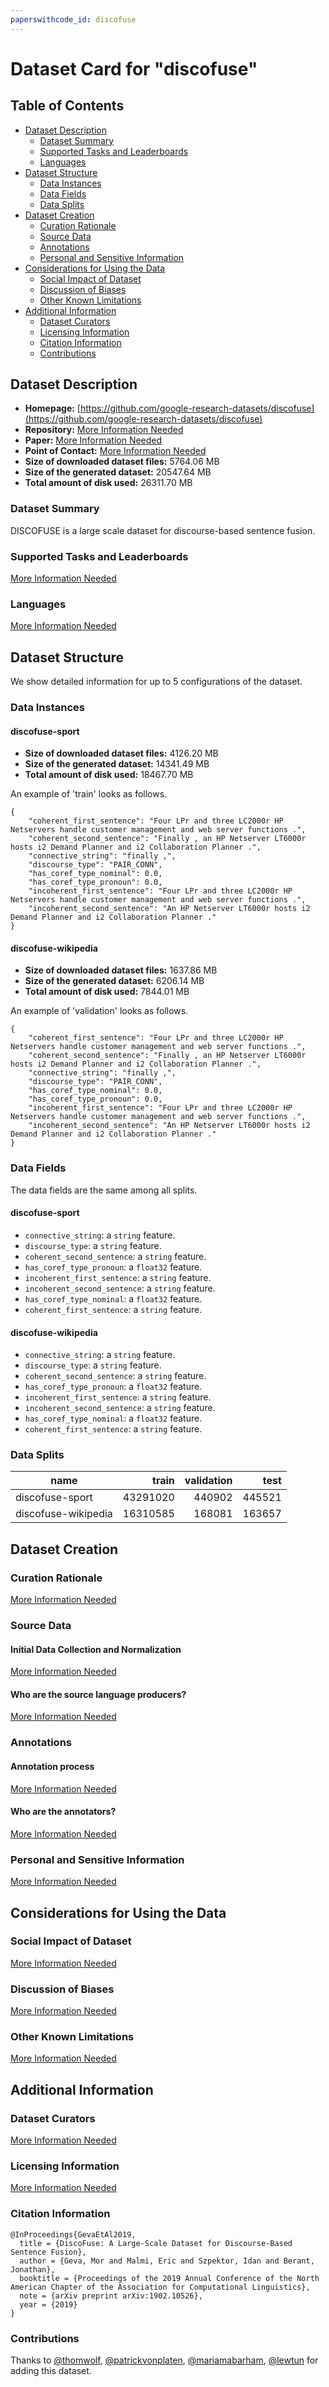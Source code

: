 ```yaml
---
paperswithcode_id: discofuse
---
```


# Dataset Card for "discofuse"

## Table of Contents
- [Dataset Description](#dataset-description)
  - [Dataset Summary](#dataset-summary)
  - [Supported Tasks and Leaderboards](#supported-tasks-and-leaderboards)
  - [Languages](#languages)
- [Dataset Structure](#dataset-structure)
  - [Data Instances](#data-instances)
  - [Data Fields](#data-fields)
  - [Data Splits](#data-splits)
- [Dataset Creation](#dataset-creation)
  - [Curation Rationale](#curation-rationale)
  - [Source Data](#source-data)
  - [Annotations](#annotations)
  - [Personal and Sensitive Information](#personal-and-sensitive-information)
- [Considerations for Using the Data](#considerations-for-using-the-data)
  - [Social Impact of Dataset](#social-impact-of-dataset)
  - [Discussion of Biases](#discussion-of-biases)
  - [Other Known Limitations](#other-known-limitations)
- [Additional Information](#additional-information)
  - [Dataset Curators](#dataset-curators)
  - [Licensing Information](#licensing-information)
  - [Citation Information](#citation-information)
  - [Contributions](#contributions)

## Dataset Description

- **Homepage:** [https://github.com/google-research-datasets/discofuse](https://github.com/google-research-datasets/discofuse)
- **Repository:** [More Information Needed](https://github.com/huggingface/datasets/blob/master/CONTRIBUTING.md#how-to-contribute-to-the-dataset-cards)
- **Paper:** [More Information Needed](https://github.com/huggingface/datasets/blob/master/CONTRIBUTING.md#how-to-contribute-to-the-dataset-cards)
- **Point of Contact:** [More Information Needed](https://github.com/huggingface/datasets/blob/master/CONTRIBUTING.md#how-to-contribute-to-the-dataset-cards)
- **Size of downloaded dataset files:** 5764.06 MB
- **Size of the generated dataset:** 20547.64 MB
- **Total amount of disk used:** 26311.70 MB

### Dataset Summary

 DISCOFUSE is a large scale dataset for discourse-based sentence fusion.

### Supported Tasks and Leaderboards

[More Information Needed](https://github.com/huggingface/datasets/blob/master/CONTRIBUTING.md#how-to-contribute-to-the-dataset-cards)

### Languages

[More Information Needed](https://github.com/huggingface/datasets/blob/master/CONTRIBUTING.md#how-to-contribute-to-the-dataset-cards)

## Dataset Structure

We show detailed information for up to 5 configurations of the dataset.

### Data Instances

#### discofuse-sport

- **Size of downloaded dataset files:** 4126.20 MB
- **Size of the generated dataset:** 14341.49 MB
- **Total amount of disk used:** 18467.70 MB

An example of 'train' looks as follows.
```
{
    "coherent_first_sentence": "Four LPr and three LC2000r HP Netservers handle customer management and web server functions .",
    "coherent_second_sentence": "Finally , an HP Netserver LT6000r hosts i2 Demand Planner and i2 Collaboration Planner .",
    "connective_string": "finally ,",
    "discourse_type": "PAIR_CONN",
    "has_coref_type_nominal": 0.0,
    "has_coref_type_pronoun": 0.0,
    "incoherent_first_sentence": "Four LPr and three LC2000r HP Netservers handle customer management and web server functions .",
    "incoherent_second_sentence": "An HP Netserver LT6000r hosts i2 Demand Planner and i2 Collaboration Planner ."
}
```

#### discofuse-wikipedia

- **Size of downloaded dataset files:** 1637.86 MB
- **Size of the generated dataset:** 6206.14 MB
- **Total amount of disk used:** 7844.01 MB

An example of 'validation' looks as follows.
```
{
    "coherent_first_sentence": "Four LPr and three LC2000r HP Netservers handle customer management and web server functions .",
    "coherent_second_sentence": "Finally , an HP Netserver LT6000r hosts i2 Demand Planner and i2 Collaboration Planner .",
    "connective_string": "finally ,",
    "discourse_type": "PAIR_CONN",
    "has_coref_type_nominal": 0.0,
    "has_coref_type_pronoun": 0.0,
    "incoherent_first_sentence": "Four LPr and three LC2000r HP Netservers handle customer management and web server functions .",
    "incoherent_second_sentence": "An HP Netserver LT6000r hosts i2 Demand Planner and i2 Collaboration Planner ."
}
```

### Data Fields

The data fields are the same among all splits.

#### discofuse-sport
- `connective_string`: a `string` feature.
- `discourse_type`: a `string` feature.
- `coherent_second_sentence`: a `string` feature.
- `has_coref_type_pronoun`: a `float32` feature.
- `incoherent_first_sentence`: a `string` feature.
- `incoherent_second_sentence`: a `string` feature.
- `has_coref_type_nominal`: a `float32` feature.
- `coherent_first_sentence`: a `string` feature.

#### discofuse-wikipedia
- `connective_string`: a `string` feature.
- `discourse_type`: a `string` feature.
- `coherent_second_sentence`: a `string` feature.
- `has_coref_type_pronoun`: a `float32` feature.
- `incoherent_first_sentence`: a `string` feature.
- `incoherent_second_sentence`: a `string` feature.
- `has_coref_type_nominal`: a `float32` feature.
- `coherent_first_sentence`: a `string` feature.

### Data Splits

|       name        | train  |validation| test |
|-------------------|-------:|---------:|-----:|
|discofuse-sport    |43291020|    440902|445521|
|discofuse-wikipedia|16310585|    168081|163657|

## Dataset Creation

### Curation Rationale

[More Information Needed](https://github.com/huggingface/datasets/blob/master/CONTRIBUTING.md#how-to-contribute-to-the-dataset-cards)

### Source Data

#### Initial Data Collection and Normalization

[More Information Needed](https://github.com/huggingface/datasets/blob/master/CONTRIBUTING.md#how-to-contribute-to-the-dataset-cards)

#### Who are the source language producers?

[More Information Needed](https://github.com/huggingface/datasets/blob/master/CONTRIBUTING.md#how-to-contribute-to-the-dataset-cards)

### Annotations

#### Annotation process

[More Information Needed](https://github.com/huggingface/datasets/blob/master/CONTRIBUTING.md#how-to-contribute-to-the-dataset-cards)

#### Who are the annotators?

[More Information Needed](https://github.com/huggingface/datasets/blob/master/CONTRIBUTING.md#how-to-contribute-to-the-dataset-cards)

### Personal and Sensitive Information

[More Information Needed](https://github.com/huggingface/datasets/blob/master/CONTRIBUTING.md#how-to-contribute-to-the-dataset-cards)

## Considerations for Using the Data

### Social Impact of Dataset

[More Information Needed](https://github.com/huggingface/datasets/blob/master/CONTRIBUTING.md#how-to-contribute-to-the-dataset-cards)

### Discussion of Biases

[More Information Needed](https://github.com/huggingface/datasets/blob/master/CONTRIBUTING.md#how-to-contribute-to-the-dataset-cards)

### Other Known Limitations

[More Information Needed](https://github.com/huggingface/datasets/blob/master/CONTRIBUTING.md#how-to-contribute-to-the-dataset-cards)

## Additional Information

### Dataset Curators

[More Information Needed](https://github.com/huggingface/datasets/blob/master/CONTRIBUTING.md#how-to-contribute-to-the-dataset-cards)

### Licensing Information

[More Information Needed](https://github.com/huggingface/datasets/blob/master/CONTRIBUTING.md#how-to-contribute-to-the-dataset-cards)

### Citation Information

```
@InProceedings{GevaEtAl2019,
  title = {DiscoFuse: A Large-Scale Dataset for Discourse-Based Sentence Fusion},
  author = {Geva, Mor and Malmi, Eric and Szpektor, Idan and Berant, Jonathan},
  booktitle = {Proceedings of the 2019 Annual Conference of the North American Chapter of the Association for Computational Linguistics},
  note = {arXiv preprint arXiv:1902.10526},
  year = {2019}
}

```


### Contributions

Thanks to [@thomwolf](https://github.com/thomwolf), [@patrickvonplaten](https://github.com/patrickvonplaten), [@mariamabarham](https://github.com/mariamabarham), [@lewtun](https://github.com/lewtun) for adding this dataset.